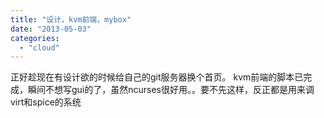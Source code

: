 ```yaml
---
title: "设计，kvm前端，mybox"
date: "2013-05-03"
categories: 
  - "cloud"
---
```


正好趁现在有设计欲的时候给自己的git服务器换个首页。 kvm前端的脚本已完成，瞬间不想写gui的了，虽然ncurses很好用。。要不先这样，反正都是用来调virt和spice的系统
